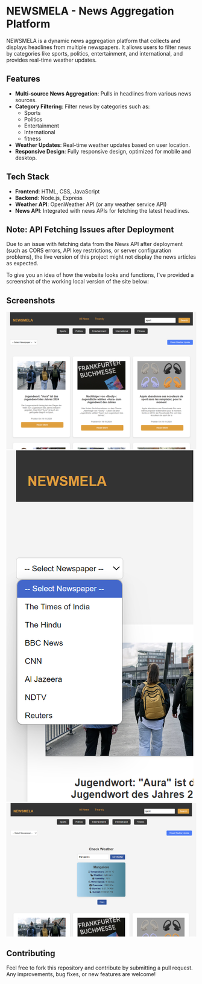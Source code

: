 # NEWSMELA - News Aggregation Platform

NEWSMELA is a dynamic news aggregation platform that collects and displays headlines from multiple newspapers. It allows users to filter news by categories like sports, politics, entertainment, and international, and provides real-time weather updates.

## Features

- **Multi-source News Aggregation**: Pulls in headlines from various news sources.
- **Category Filtering**: Filter news by categories such as:
  - Sports
  - Politics
  - Entertainment
  - International
  - fitness
- **Weather Updates**: Real-time weather updates based on user location.
- **Responsive Design**: Fully responsive design, optimized for mobile and desktop.

## Tech Stack

- **Frontend**: HTML, CSS, JavaScript
- **Backend**: Node.js, Express
- **Weather API**: OpenWeather API (or any weather service API)
- **News API**: Integrated with news APIs for fetching the latest headlines.

## Note: API Fetching Issues after Deployment

Due to an issue with fetching data from the News API after deployment (such as CORS errors, API key restrictions, or server configuration problems), the live version of this project might not display the news articles as expected. 

To give you an idea of how the website looks and functions, I've provided a screenshot of the working local version of the site below:


## Screenshots
![Homepage Screenshot](./assets/sreenshots//homepage.png)
![newspaper Screenshot](./assets/sreenshots/newspaper.png)
![weather Screenshot](./assets/sreenshots/weather.png)


## Contributing
 Feel free to fork this repository and contribute by submitting a pull request. Any improvements, bug fixes, or new features are welcome!





